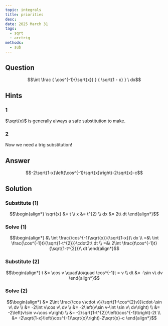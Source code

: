 ```yaml
---
topic: integrals
title: priorities
desc: 
date: 2025 March 31
tags:
  - sqrt
  - arctrig
methods:
  - sub
---
```



## Question
```math
\int
  \frac
    { \cos^{-1}{\sqrt{x}} }
    { \sqrt{1 - x} }
\ dx
```


## Hints

### 1
$\sqrt{x}$ is generally always a safe substitution to make.

### 2
Now we need a trig substitution!


## Answer
```math
-2\sqrt{1-x}\left(\cos^{-1}\sqrt{x}\right)-2\sqrt{x}-c
```


## Solution

### Substitute (1)
```math
\begin{align*}
  \sqrt{x} &= t
  \\ x &= t^{2}
  \\ dx &= 2t\ dt
\end{align*}
```

### Solve (1)
```math
\begin{align*}
  &\ \int \frac{\cos^{-1}\sqrt{x}}{\sqrt{1-x}}\ dx
  \\ =&\ \int \frac{\cos^{-1}t}{\sqrt{1-t^{2}}}\cdot2t\ dt
  \\ =&\ 2\int \frac{t\cos^{-1}t}{\sqrt{1-t^{2}}}\ dt
\end{align*}
```

### Substitute (2)
```math
\begin{align*}
  t &= \cos v \quad\to\quad \cos^{-1}t = v
  \\ dt &= -\sin v\ dv
\end{align*}
```

### Solve (2)
```math
\begin{align*}
  &= 2\int \frac{\cos v\cdot v}{\sqrt{1-\cos^{2}v}}\cdot-\sin v\ dv
  \\ &= -2\int v\cos v\ dv
  \\ &= -2\left(v\sin v-\int \sin v\ dv\right)
  \\ &= -2\left(v\sin v+\cos v\right)
  \\ &= -2\sqrt{1-t^{2}}\left(\cos^{-1}t\right)-2t
  \\ &= -2\sqrt{1-x}\left(\cos^{-1}\sqrt{x}\right)-2\sqrt{x}-c
\end{align*}
```
